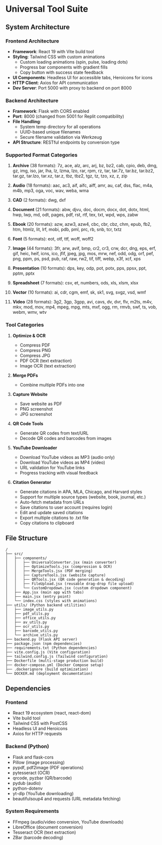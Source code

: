 # Universal Tool Suite
## System Architecture
### Frontend Architecture
- **Framework**: React 19 with Vite build tool
- **Styling**: Tailwind CSS with custom animations
  - Custom loading animations (spin, pulse, loading dots)
  - Progress bar components with gradient fills
  - Copy button with success state feedback
- **UI Components**: Headless UI for accessible tabs, Heroicons for icons
- **HTTP Client**: Axios for API communication
- **Dev Server**: Port 5000 with proxy to backend on port 8000

### Backend Architecture
- **Framework**: Flask with CORS enabled
- **Port**: 8000 (changed from 5001 for Replit compatibility)
- **File Handling**: 
  - System temp directory for all operations
  - UUID-based unique filenames
  - Secure filename validation via Werkzeug
- **API Structure**: RESTful endpoints by conversion type

### Supported Format Categories

1. **Archive** (38 formats): 7z, ace, alz, arc, arj, bz, bz2, cab, cpio, deb, dmg, gz, img, iso, jar, lha, lz, lzma, lzo, rar, rpm, rz, tar, tar.7z, tar.bz, tar.bz2, tar.gz, tar.lzo, tar.xz, tar.z, tbz, tbz2, tgz, tz, tzo, xz, z, zip

2. **Audio** (18 formats): aac, ac3, aif, aifc, aiff, amr, au, caf, dss, flac, m4a, m4b, mp3, oga, voc, wav, weba, wma

3. **CAD** (2 formats): dwg, dxf

4. **Document** (21 formats): abw, djvu, doc, docm, docx, dot, dotx, html, hwp, lwp, md, odt, pages, pdf, rst, rtf, tex, txt, wpd, wps, zabw

5. **Ebook** (20 formats): azw, azw3, azw4, cbc, cbr, cbz, chm, epub, fb2, htm, htmlz, lit, lrf, mobi, pdb, pml, prc, rb, snb, tcr, txtz

6. **Font** (5 formats): eot, otf, ttf, woff, woff2

7. **Image** (44 formats): 3fr, arw, avif, bmp, cr2, cr3, crw, dcr, dng, eps, erf, gif, heic, heif, icns, ico, jfif, jpeg, jpg, mos, mrw, nef, odd, odg, orf, pef, png, ppm, ps, psd, pub, raf, raw, rw2, tif, tiff, webp, x3f, xcf, xps

8. **Presentation** (10 formats): dps, key, odp, pot, potx, pps, ppsx, ppt, pptm, pptx

9. **Spreadsheet** (7 formats): csv, et, numbers, ods, xls, xlsm, xlsx

10. **Vector** (10 formats): ai, cdr, cgm, emf, sk, sk1, svg, svgz, vsd, wmf

11. **Video** (28 formats): 3g2, 3gp, 3gpp, avi, cavs, dv, dvr, flv, m2ts, m4v, mkv, mod, mov, mp4, mpeg, mpg, mts, mxf, ogg, rm, rmvb, swf, ts, vob, webm, wmv, wtv

### Tool Categories

1. **Optimize & OCR**
   - Compress PDF
   - Compress PNG
   - Compress JPG
   - PDF OCR (text extraction)
   - Image OCR (text extraction)

2. **Merge PDFs**
   - Combine multiple PDFs into one

3. **Capture Website**
   - Save website as PDF
   - PNG screenshot
   - JPG screenshot

4. **QR Code Tools**
   - Generate QR codes from text/URL
   - Decode QR codes and barcodes from images

5. **YouTube Downloader**
   - Download YouTube videos as MP3 (audio only)
   - Download YouTube videos as MP4 (video)
   - URL validation for YouTube links
   - Progress tracking with visual feedback

6. **Citation Generator**
   - Generate citations in APA, MLA, Chicago, and Harvard styles
   - Support for multiple source types (website, book, journal, etc.)
   - Auto-fetch metadata from URLs
   - Save citations to user account (requires login)
   - Edit and update saved citations
   - Export multiple citations to .txt file
   - Copy citations to clipboard

## File Structure

```
/
├── src/
│   ├── components/
│   │   ├── UniversalConverter.jsx (main converter)
│   │   ├── OptimizeTools.jsx (compression & OCR)
│   │   ├── MergeTools.jsx (PDF merging)
│   │   ├── CaptureTools.jsx (website capture)
│   │   ├── QRTools.jsx (QR code generation & decoding)
│   │   ├── FileUpload.jsx (reusable drag-drop file upload)
│   │   └── CustomDropdown.jsx (custom dropdown component)
│   ├── App.jsx (main app with tabs)
│   ├── main.jsx (entry point)
│   └── index.css (styles with animations)
├── utils/ (Python backend utilities)
│   ├── image_utils.py
│   ├── pdf_utils.py
│   ├── office_utils.py
│   ├── av_utils.py
│   ├── ocr_utils.py
│   ├── barcode_utils.py
│   └── archive_utils.py
├── backend.py (Flask API server)
├── package.json (npm dependencies)
├── requirements.txt (Python dependencies)
├── vite.config.js (Vite configuration)
├── tailwind.config.js (Tailwind configuration)
├── Dockerfile (multi-stage production build)
├── docker-compose.yml (Docker Compose setup)
├── .dockerignore (build optimization)
└── DOCKER.md (deployment documentation)
```

## Dependencies

### Frontend
- React 19 ecosystem (react, react-dom)
- Vite build tool
- Tailwind CSS with PostCSS
- Headless UI and Heroicons
- Axios for HTTP requests

### Backend (Python)
- Flask and flask-cors
- Pillow (image processing)
- pypdf, pdf2image (PDF operations)
- pytesseract (OCR)
- qrcode, pyzbar (QR/barcode)
- pydub (audio)
- python-dotenv
- yt-dlp (YouTube downloading)
- beautifulsoup4 and requests (URL metadata fetching)

### System Requirements
- FFmpeg (audio/video conversion, YouTube downloads)
- LibreOffice (document conversion)
- Tesseract OCR (text extraction)
- ZBar (barcode decoding)